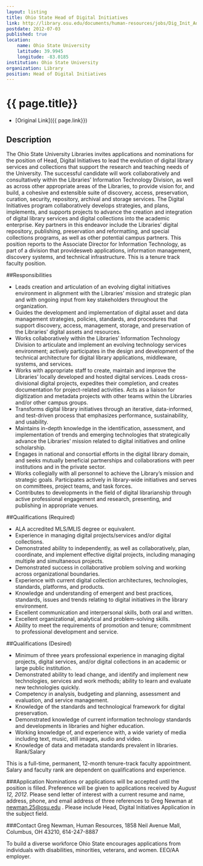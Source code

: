 ```yaml
---
layout: listing
title: Ohio State Head of Digital Initiatives
link: http://library.osu.edu/documents/human-resources/jobs/Dig_Init_Ad.pdf
postdate: 2012-07-03
published: true
location:
    name: Ohio State University
    latitude: 39.9945
    longitude: -83.0185
institution: Ohio State University
organization: Library
position: Head of Digital Initiatives
---
```



# {{ page.title}}

* [Original Link]({{ page.link}})


## Description

The Ohio State University Libraries invites applications and nominations for the position of Head, Digital Initiatives to lead the evolution of digital library services and collections that support the research and teaching needs of the University.  The successful candidate will work collaboratively and consultatively within the Libraries’ Information Technology Division, as well as across other appropriate areas of the Libraries, to provide vision for, and build, a cohesive and extensible suite of discovery, access, preservation, curation, security, repository, archival and storage services.  The Digital Initiatives program collaboratively develops strategies, and plans, implements, and supports projects to advance the creation and integration of digital library services and digital collections into the academic enterprise.  Key partners in this endeavor include the Libraries’ digital repository, publishing, preservation and reformatting, and special collections programs, as well as other potential campus partners.  This position reports to the Associate Director for Information Technology,  as part of a division that providesweb applications, information management, discovery systems, and technical infrastructure.  This is a tenure track faculty position.

##Responsibilities
* Leads creation and articulation of an evolving digital initiatives environment in alignment with the 
Libraries’ mission and strategic plan and with ongoing input from key stakeholders throughout the 
organization.
* Guides the development and implementation of digital asset and data management strategies, 
policies, standards, and procedures that support discovery, access, management, storage, and 
preservation of the Libraries' digital assets and resources.
* Works collaboratively within the Libraries’ Information Technology Division to articulate and 
implement an evolving technology services environment; actively participates in the design and 
development of the technical architecture for digital library applications, middleware, systems, and 
services.
* Works with appropriate staff to create, maintain and improve the Libraries’ locally developed and 
hosted digital services. Leads cross-divisional digital projects, expedites their completion, and 
creates documentation for project-related activities. Acts as a liaison for digitization and metadata 
projects with other teams within the Libraries and/or other campus groups.
* Transforms digital library initiatives through an iterative, data-informed, and test-driven process that 
emphasizes performance, sustainability, and usability.
* Maintains in-depth knowledge in the identification, assessment, and implementation of trends and 
emerging technologies that strategically advance the Libraries' mission related to digital initiatives 
and online scholarship. 
* Engages in national and consortial efforts in the digital library domain, and seeks mutually beneficial 
partnerships and collaborations with peer institutions and in the private sector.
* Works collegially with all personnel to achieve the Library’s mission and strategic goals.  Participates
actively in library-wide initiatives and serves on committees, project teams, and task forces.  
* Contributes to developments in the field of digital librarianship through active professional 
engagement and research, presenting, and publishing in appropriate venues.  

##Qualifications (Required)
* ALA accredited MLS/MLIS degree or equivalent.
* Experience in managing digital projects/services and/or digital collections.
* Demonstrated ability to independently, as well as collaboratively, plan, coordinate, and implement 
effective digital projects, including managing multiple and simultaneous projects.
* Demonstrated success in collaborative problem solving and working across organizational boundaries.  
* Experience with current digital collection architectures, technologies, standards, platforms, and 
products. 
* Knowledge and understanding of emergent and best practices, standards, issues and trends relating to 
digital initiatives in the library environment.
* Excellent communication and interpersonal skills, both oral and written. 
* Excellent organizational, analytical and problem-solving skills.
* Ability to meet the requirements of promotion and tenure; commitment to professional development 
and service.

##Qualifications (Desired)
* Minimum of three years professional experience in managing digital projects, digital services, and/or 
digital collections in an academic or large public institution.
* Demonstrated ability to lead change, and identify and implement new technologies, services and work 
methods; ability to learn and evaluate new technologies quickly.
* Competency in analysis, budgeting and planning, assessment and evaluation, and service management.
* Knowledge of the standards and technological framework for digital preservation.
* Demonstrated knowledge of current information technology standards and developments in libraries 
and higher education.
* Working knowledge of, and experience with, a wide variety of media including text, music, still images, 
audio and video.
* Knowledge of data and metadata standards prevalent in libraries. 
Rank/Salary


This is a full-time, permanent, 12-month tenure-track faculty appointment. Salary and faculty rank are 
dependent on qualifications and experience.

###Application 
Nominations or applications will be accepted until the position is filled. Preference will be given to 
applications received by *August 12, 2012*. Please send letter of interest with a current resume and name, 
address, phone, and email address of three references to Greg Newman at <newman.25@osu.edu> . Please 
include Head, Digital Initiatives Application in the subject field. 

###Contact 
Greg Newman, Human Resources, 1858 Neil Avenue Mall, Columbus, OH 43210, 614-247-8887 

To build a diverse workforce Ohio State encourages applications from
individuals with disabilities, minorities, veterans, and women. EEO/AA employer.
